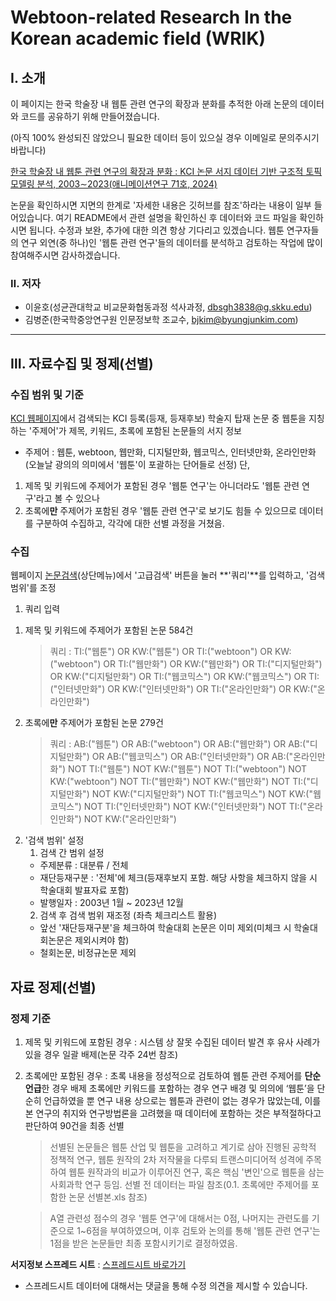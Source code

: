 # **W**ebtoon-related **R**esearch **I**n the **K**orean academic field (WRIK)

## Ⅰ. 소개
이 페이지는 한국 학술장 내 웹툰 관련 연구의 확장과 분화를 추적한 아래 논문의 데이터와 코드를 공유하기 위해 만들어졌습니다. 

(아직 100% 완성되진 않았으니 필요한 데이터 등이 있으실 경우 이메일로 문의주시기 바랍니다)

[한국 학술장 내 웹툰 관련 연구의 확장과 분화 : KCI 논문 서지 데이터 기반 구조적 토픽 모델링 분석, 2003∼2023(애니메이션연구 71호, 2024)](https://www.kci.go.kr/kciportal/ci/sereArticleSearch/ciSereArtiView.kci?sereArticleSearchBean.artiId=ART003123833)

논문을 확인하시면 지면의 한계로 '자세한 내용은 깃허브를 참조'하라는 내용이 일부 들어있습니다. 여기 README에서 관련 설명을 확인하신 후 데이터와 코드 파일을 확인하시면 됩니다.
수정과 보완, 추가에 대한 의견 항상 기다리고 있겠습니다. 웹툰 연구자들의 연구 외연(중 하나)인 '웹툰 관련 연구'들의 데이터를 분석하고 검토하는 작업에 많이 참여해주시면 감사하겠습니다.

### Ⅱ. 저자
- 이윤호(성균관대학교 비교문화협동과정 석사과정, dbsgh3838@g.skku.edu)
- 김병준(한국학중앙연구원 인문정보학 조교수, bjkim@byungjunkim.com)
---
## Ⅲ. 자료수집 및 정제(선별)
### 수집 범위 및 기준
[KCI 웹페이지](https://www.kci.go.kr/kciportal/main.kci)에서 검색되는 KCI 등록(등재, 등재후보) 학술지 탑재 논문 중 웹툰을 지칭하는 '주제어'가 제목, 키워드, 초록에 포함된 논문들의 서지 정보
  - 주제어 : 웹툰, webtoon, 웹만화, 디지털만화, 웹코믹스, 인터넷만화, 온라인만화 (오늘날 광의의 의미에서 '웹툰'이 포괄하는 단어들로 선정)
단, 
1) 제목 및 키워드에 주제어가 포함된 경우 '웹툰 연구'는 아니더라도 '웹툰 관련 연구'라고 볼 수 있으나
2) 초록에**만** 주제어가 포함된 경우 '웹툰 관련 연구'로 보기도 힘들 수 있으므로
데이터를 구분하여 수집하고, 각각에 대한 선별 과정을 거쳤음.

### 수집
웹페이지 [논문검색](https://www.kci.go.kr/kciportal/po/search/poArtiSear.kci)(상단메뉴)에서 '고급검색' 버튼을 눌러 **'쿼리'**를 입력하고, '검색 범위'를 조정
1. 쿼리 입력
  1) 제목 및 키워드에 주제어가 포함된 논문 584건
       > 쿼리 : TI:("웹툰") OR KW:("웹툰") OR TI:("webtoon") OR KW:("webtoon") OR TI:("웹만화") OR KW:("웹만화") OR TI:("디지털만화") OR KW:("디지털만화") OR TI:("웹코믹스") OR KW:("웹코믹스") OR TI:("인터넷만화") OR KW:("인터넷만화") OR TI:("온라인만화") OR KW:("온라인만화")
  2) 초록에**만** 주제어가 포함된 논문 279건
       > 쿼리 : AB:("웹툰") OR AB:("webtoon") OR AB:("웹만화") OR AB:("디지털만화") OR AB:("웹코믹스") OR AB:("인터넷만화") OR AB:("온라인만화") NOT TI:("웹툰") NOT KW:("웹툰") NOT TI:("webtoon") NOT KW:("webtoon") NOT TI:("웹만화") NOT KW:("웹만화") NOT TI:("디지털만화") NOT KW:("디지털만화") NOT TI:("웹코믹스") NOT KW:("웹코믹스") NOT TI:("인터넷만화") NOT KW:("인터넷만화") NOT TI:("온라인만화") NOT KW:("온라인만화")

2. '검색 범위' 설정
   1) 검색 간 범위 설정
     - 주제분류 : 대분류 / 전체
     - 재단등재구분 : '전체'에 체크(등재후보지 포함. 해당 사항을 체크하지 않을 시 학술대회 발표자료 포함)
     - 발행일자 : 2003년 1월 ~ 2023년 12월
   2) 검색 후 검색 범위 재조정 (좌측 체크리스트 활용)
     - 앞선 '재단등재구분'을 체크하여 학술대회 논문은 이미 제외(미체크 시 학술대회논문은 제외시켜야 함)
     - 철회논문, 비정규논문 제외
  
## 자료 정제(선별)
### 정제 기준
1. 제목 및 키워드에 포함된 경우 : 시스템 상 잘못 수집된 데이터 발견 후 유사 사례가 있을 경우 일괄 배제(논문 각주 24번 참조)
2. 초록에만 포함된 경우 : 초록 내용을 정성적으로 검토하여 웹툰 관련 주제어를 **단순 언급**한 경우 배제
  초록에만 키워드를 포함하는 경우 연구 배경 및 의의에 ‘웹툰’을 단순히 언급하였을 뿐 연구 내용 상으로는 웹툰과 관련이 없는 경우가 많았는데, 이를 본 연구의 취지와 연구방법론을 고려했을 때 데이터에 포함하는 것은 부적절하다고 판단하여 90건을 최종 선별
    > 선별된 논문들은 웹툰 산업 및 웹툰을 고려하고 계기로 삼아 진행된 공학적 정책적 연구, 웹툰 원작의 2차 저작물을 다루되 트랜스미디어적 성격에 주목하여 웹툰 원작과의 비교가 이루어진 연구, 혹은 핵심 '변인'으로 웹툰을 삼는 사회과학 연구 등임. 선별 전 데이터는 파일 참조(0.1. 초록에만 주제어를 포함한 논문 선별본.xls 참조)

    > A열 관련성 점수의 경우 '웹툰 연구'에 대해서는 0점, 나머지는 관련도를 기준으로 1~6점을 부여하였으며, 이후 검토와 논의를 통해 '웹툰 관련 연구'는 1점을 받은 논문들만 최종 포함시키기로 결정하였음.

**서지정보 스프레드 시트** : [스프레드시트 바로가기](https://docs.google.com/spreadsheets/d/1zSQmuXPDgIP8dNm2F6_x3AtksZY_SFJlrrsa4rAMSuo/edit?usp=sharing)
  * 스프레드시트 데이터에 대해서는 댓글을 통해 수정 의견을 제시할 수 있습니다.


